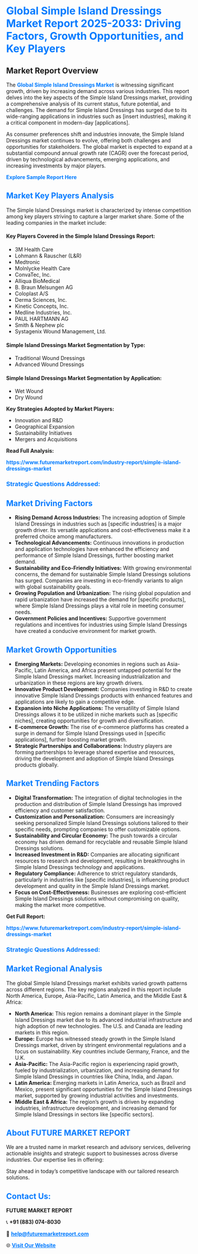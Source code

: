 <h1 style="color: #007BFF;">Global Simple Island Dressings Market Report 2025-2033: Driving Factors, Growth Opportunities, and Key Players</h1>

<section id="overview">
<h2>Market Report Overview</h2>
<p>The <a href="https://www.futuremarketreport.com/industry-report/simple-island-dressings-market" style="color: #007BFF; text-decoration: none;"><strong>Global Simple Island Dressings Market</strong></a> is witnessing significant growth, driven by increasing demand across various industries. This report delves into the key aspects of the Simple Island Dressings market, providing a comprehensive analysis of its current status, future potential, and challenges. The demand for Simple Island Dressings has surged due to its wide-ranging applications in industries such as [insert industries], making it a critical component in modern-day [applications].</p>
<p>As consumer preferences shift and industries innovate, the Simple Island Dressings market continues to evolve, offering both challenges and opportunities for stakeholders. The global market is expected to expand at a substantial compound annual growth rate (CAGR) over the forecast period, driven by technological advancements, emerging applications, and increasing investments by major players.</p>
</section>

<section id="overview">
<p><a href="https://www.futuremarketreport.com/request-sample/reportId=35150" style="color: #007BFF; text-decoration: none;"><strong>Explore Sample Report Here</strong></a></p>
</section>

<section id="key-players">
<h2 style="color: #007BFF;">Market Key Players Analysis</h2>
<p>The Simple Island Dressings market is characterized by intense competition among key players striving to capture a larger market share. Some of the leading companies in the market include:</p>
<h4>Key Players Covered in the Simple Island Dressings Report:</h4>
<ul><li>3M Health Care</li><li>Lohmann &amp; Rauscher (L&amp;R)</li><li>Medtronic</li><li>Molnlycke Health Care</li><li>ConvaTec, Inc.</li><li>Alliqua BioMedical</li><li>B. Braun Melsungen AG</li><li>Coloplast A/S</li><li>Derma Sciences, Inc.</li><li>Kinetic Concepts, Inc.</li><li>Medline Industries, Inc.</li><li>PAUL HARTMANN AG</li><li>Smith &amp; Nephew plc</li><li>Systagenix Wound Management, Ltd.</li></ul>
<h4>Simple Island Dressings Market Segmentation by Type:</h4>
<ul><li>Traditional Wound Dressings</li><li>Advanced Wound Dressings</li></ul>

<h4>Simple Island Dressings Market Segmentation by Application:</h4>
<ul><li>Wet Wound</li><li>Dry Wound</li></ul>
<p><strong>Key Strategies Adopted by Market Players:</strong></p>
<ul>
<li>Innovation and R&D</li>
<li>Geographical Expansion</li>
<li>Sustainability Initiatives</li>
<li>Mergers and Acquisitions</li>
</ul>
</section>

<section>
<p><strong>Read Full Analysis: </strong></p><a href="https://www.futuremarketreport.com/industry-report/simple-island-dressings-market" style="color: #007BFF; text-decoration: none;"><strong>https://www.futuremarketreport.com/industry-report/simple-island-dressings-market</strong></a>
<h3 style="color: #007BFF;">Strategic Questions Addressed:</h3>
</section>

<section id="driving-factors">
<h2 style="color: #007BFF;">Market Driving Factors</h2>
<ul>
<li><strong>Rising Demand Across Industries:</strong> The increasing adoption of Simple Island Dressings in industries such as [specific industries] is a major growth driver. Its versatile applications and cost-effectiveness make it a preferred choice among manufacturers.</li>
<li><strong>Technological Advancements:</strong> Continuous innovations in production and application technologies have enhanced the efficiency and performance of Simple Island Dressings, further boosting market demand.</li>
<li><strong>Sustainability and Eco-Friendly Initiatives:</strong> With growing environmental concerns, the demand for sustainable Simple Island Dressings solutions has surged. Companies are investing in eco-friendly variants to align with global sustainability goals.</li>
<li><strong>Growing Population and Urbanization:</strong> The rising global population and rapid urbanization have increased the demand for [specific products], where Simple Island Dressings plays a vital role in meeting consumer needs.</li>
<li><strong>Government Policies and Incentives:</strong> Supportive government regulations and incentives for industries using Simple Island Dressings have created a conducive environment for market growth.</li>
</ul>
</section>

<section id="growth-opportunities">
<h2 style="color: #007BFF;">Market Growth Opportunities</h2>
<ul>
<li><strong>Emerging Markets:</strong> Developing economies in regions such as Asia-Pacific, Latin America, and Africa present untapped potential for the Simple Island Dressings market. Increasing industrialization and urbanization in these regions are key growth drivers.</li>
<li><strong>Innovative Product Development:</strong> Companies investing in R&D to create innovative Simple Island Dressings products with enhanced features and applications are likely to gain a competitive edge.</li>
<li><strong>Expansion into Niche Applications:</strong> The versatility of Simple Island Dressings allows it to be utilized in niche markets such as [specific niches], creating opportunities for growth and diversification.</li>
<li><strong>E-commerce Growth:</strong> The rise of e-commerce platforms has created a surge in demand for Simple Island Dressings used in [specific applications], further boosting market growth.</li>
<li><strong>Strategic Partnerships and Collaborations:</strong> Industry players are forming partnerships to leverage shared expertise and resources, driving the development and adoption of Simple Island Dressings products globally.</li>
</ul>
</section>

<section id="trending-factors">
<h2 style="color: #007BFF;">Market Trending Factors</h2>
<ul>
<li><strong>Digital Transformation:</strong> The integration of digital technologies in the production and distribution of Simple Island Dressings has improved efficiency and customer satisfaction.</li>
<li><strong>Customization and Personalization:</strong> Consumers are increasingly seeking personalized Simple Island Dressings solutions tailored to their specific needs, prompting companies to offer customizable options.</li>
<li><strong>Sustainability and Circular Economy:</strong> The push towards a circular economy has driven demand for recyclable and reusable Simple Island Dressings solutions.</li>
<li><strong>Increased Investment in R&D:</strong> Companies are allocating significant resources to research and development, resulting in breakthroughs in Simple Island Dressings technology and applications.</li>
<li><strong>Regulatory Compliance:</strong> Adherence to strict regulatory standards, particularly in industries like [specific industries], is influencing product development and quality in the Simple Island Dressings market.</li>
<li><strong>Focus on Cost-Effectiveness:</strong> Businesses are exploring cost-efficient Simple Island Dressings solutions without compromising on quality, making the market more competitive.</li>
</ul>
</section>

<section>
<p><strong>Get Full Report: </strong></p><a href="https://www.futuremarketreport.com/industry-report/simple-island-dressings-market" style="color: #007BFF; text-decoration: none;"><strong>https://www.futuremarketreport.com/industry-report/simple-island-dressings-market</strong></a>
<h3 style="color: #007BFF;">Strategic Questions Addressed:</h3>
</section>


<section id="regional-analysis">
<h2 style="color: #007BFF;">Market Regional Analysis</h2>
<p>The global Simple Island Dressings market exhibits varied growth patterns across different regions. The key regions analyzed in this report include North America, Europe, Asia-Pacific, Latin America, and the Middle East & Africa:</p>
<ul>
<li><strong>North America:</strong> This region remains a dominant player in the Simple Island Dressings market due to its advanced industrial infrastructure and high adoption of new technologies. The U.S. and Canada are leading markets in this region.</li>
<li><strong>Europe:</strong> Europe has witnessed steady growth in the Simple Island Dressings market, driven by stringent environmental regulations and a focus on sustainability. Key countries include Germany, France, and the U.K.</li>
<li><strong>Asia-Pacific:</strong> The Asia-Pacific region is experiencing rapid growth, fueled by industrialization, urbanization, and increasing demand for Simple Island Dressings in countries like China, India, and Japan.</li>
<li><strong>Latin America:</strong> Emerging markets in Latin America, such as Brazil and Mexico, present significant opportunities for the Simple Island Dressings market, supported by growing industrial activities and investments.</li>
<li><strong>Middle East & Africa:</strong> The region’s growth is driven by expanding industries, infrastructure development, and increasing demand for Simple Island Dressings in sectors like [specific sectors].</li>
</ul>
</section>

<footer>
<h2 style="color: #007BFF;">About FUTURE MARKET REPORT</h2>
<p>We are a trusted name in market research and advisory services, delivering actionable insights and strategic support to businesses across diverse industries. Our expertise lies in offering:</p>

<p>Stay ahead in today’s competitive landscape with our tailored research solutions.</p>

<h2 style="color: #007BFF;">Contact Us:</h2>
<p><strong>FUTURE MARKET REPORT</strong></p>
<p>📞 <strong>+91 (883) 074-8030</strong></p>
<p>📧 <strong><a href="mailto:help@futuremarketreport.com" style="color: #007BFF;">help@futuremarketreport.com</a></strong></p>
<p>🌐 <strong><a href="https://www.futuremarketreport.com/" style="color: #007BFF;">Visit Our Website</a></strong></p>
</footer>